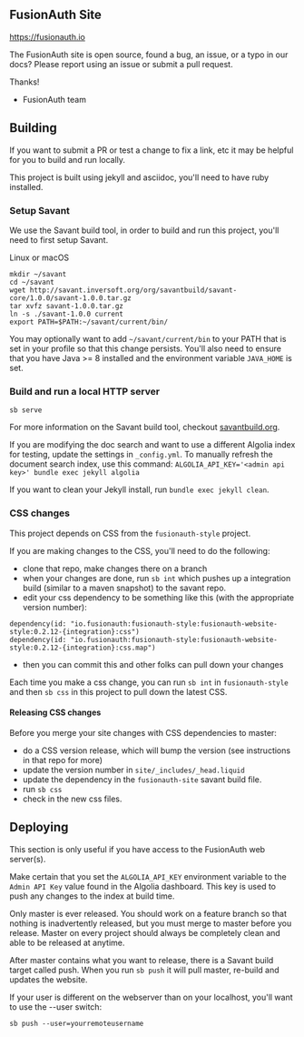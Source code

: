 ## FusionAuth Site 

https://fusionauth.io


The FusionAuth site is open source, found a bug, an issue, or a typo in our docs? Please report using an issue or submit a pull request.

Thanks!
 - FusionAuth team



## Building

If you want to submit a PR or test a change to fix a link, etc it may be helpful for you to build and run locally.

This project is built using jekyll and asciidoc, you'll need to have ruby installed.

### Setup Savant

We use the Savant build tool, in order to build and run this project, you'll need to first setup Savant.

Linux or macOS

```
mkdir ~/savant
cd ~/savant
wget http://savant.inversoft.org/org/savantbuild/savant-core/1.0.0/savant-1.0.0.tar.gz
tar xvfz savant-1.0.0.tar.gz
ln -s ./savant-1.0.0 current
export PATH=$PATH:~/savant/current/bin/
```

You may optionally want to add `~/savant/current/bin` to your PATH that is set in your profile so that this change persists. You'll also need to ensure that you have Java >= 8 installed and the environment variable  `JAVA_HOME` is set.

### Build and run a local HTTP server

```
sb serve
```

For more information on the Savant build tool, checkout [savantbuild.org](http://savantbuild.org/).

If you are modifying the doc search and want to use a different Algolia index for testing, update the settings in `_config.yml`. To manually refresh the document search index, use this command: `ALGOLIA_API_KEY='<admin api key>' bundle exec jekyll algolia`

If you want to clean your Jekyll install, run `bundle exec jekyll clean`.

### CSS changes

This project depends on CSS from the `fusionauth-style` project.

If you are making changes to the CSS, you'll need to do the following:

* clone that repo, make changes there on a branch
* when your changes are done, run `sb int` which pushes up a integration build (similar to a maven snapshot) to the savant repo.
* edit your css dependency to be something like this (with the appropriate version number):
```
dependency(id: "io.fusionauth:fusionauth-style:fusionauth-website-style:0.2.12-{integration}:css")
dependency(id: "io.fusionauth:fusionauth-style:fusionauth-website-style:0.2.12-{integration}:css.map")
```
* then you can commit this and other folks can pull down your changes

Each time you make a css change, you can run `sb int` in `fusionauth-style` and then `sb css` in this project to pull down the latest CSS.

#### Releasing CSS changes

Before you merge your site changes with CSS dependencies to master:

* do a CSS version release, which will bump the version (see instructions in that repo for more)
* update the version number in `site/_includes/_head.liquid`
* update the dependency in the `fusionauth-site` savant build file.
* run `sb css`
* check in the new css files.


## Deploying

This section is only useful if you have access to the FusionAuth web server(s).

Make certain that you set the `ALGOLIA_API_KEY` environment variable to the `Admin API Key` value found in the Algolia dashboard. This key is used to push any changes to the index at build time.

Only master is ever released. You should work on a feature branch so that nothing is inadvertently released, but you must merge to master before you release. Master on every project should always be completely clean and able to be released at anytime.

After master contains what you want to release, there is a Savant build target called push. When you run `sb push` it will pull master, re-build and updates the website.

If your user is different on the webserver than on your localhost, you'll want to use the --user switch:

`sb push --user=yourremoteusername`
